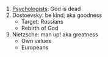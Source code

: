 
1. [Psychologists](https://www.youtube.com/watch?v=Sq8a6ckAQ54&t=6s): God is dead
2. Dostoevsky: be kind; aka goodness
   - Target: Russians
   - Rebirth of God
3. Nietzsche: man up! aka greatness
   - Own values
   - Europeans 
